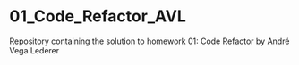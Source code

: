 # 01_Code_Refactor_AVL
Repository containing the solution to homework 01: Code Refactor by André Vega Lederer


